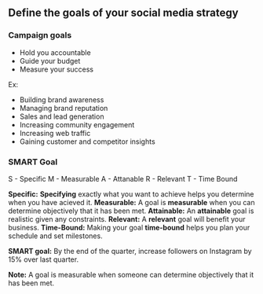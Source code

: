 ## Define the goals of your social media strategy

### Campaign goals
- Hold you accountable
- Guide your budget
- Measure your success


Ex:
- Building brand awareness
- Managing brand reputation
- Sales and lead generation
- Increasing community engagement
- Increasing web traffic
- Gaining customer and competitor insights


### SMART Goal

S - Specific
M - Measurable
A - Attanable
R - Relevant
T - Time Bound

**Specific:** **Specifying** exactly what you want to achieve helps you determine when you have acieved it.
**Measurable:** A goal is **measurable** when you can determine objectively that it has been met.
**Attainable:** An **attainable** goal is realistic given any constraints.
**Relevant:** A **relevant** goal will benefit your business.
**Time-Bound:** Making your goal **time-bound** helps you plan your schedule and set milestones.

**SMART goal:**
By the end of the quarter, increase followers on Instagram by 15% over last quarter.

**Note:**
A goal is measurable when someone can determine objectively that it has been met.


